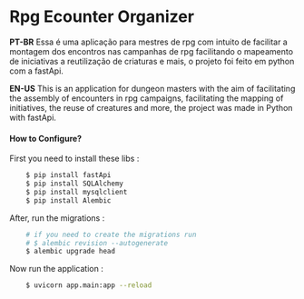 # Rpg Ecounter Organizer

<b>PT-BR</b>
Essa é uma aplicação para mestres de rpg com intuito de facilitar a montagem dos encontros nas campanhas de rpg facilitando o mapeamento de iniciativas a reutilização de criaturas e mais, o projeto foi feito em python com a fastApi.


<b>EN-US</b>
This is an application for dungeon masters with the aim of facilitating the assembly of encounters in rpg campaigns, facilitating the mapping of initiatives, the reuse of creatures and more, the project was made in Python with fastApi.


#### How to Configure?

First you need to install these libs :
``` bash
    $ pip install fastApi
    $ pip install SQLAlchemy
    $ pip install mysqlclient
    $ pip install Alembic
```

After, run the migrations :
``` bash
    # if you need to create the migrations run  
    # $ alembic revision --autogenerate
    $ alembic upgrade head 
```

Now run the application :
``` bash
    $ uvicorn app.main:app --reload
```